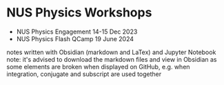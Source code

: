 # NUS Physics Workshops 

- NUS Physics Engagement 14-15 Dec 2023
- NUS Physics Flash QCamp 19 June 2024

notes written with Obsidian (markdown and LaTex) and Jupyter Notebook
note: it's advised to download the markdown files and view in Obsidian as some elements are broken when displayed on GitHub, e.g. when integration, conjugate and subscript are used together 
